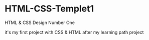 # HTML-CSS-Templet1
HTML &amp; CSS Design Number One

it's my first project with CSS & HTML after my learning path project
